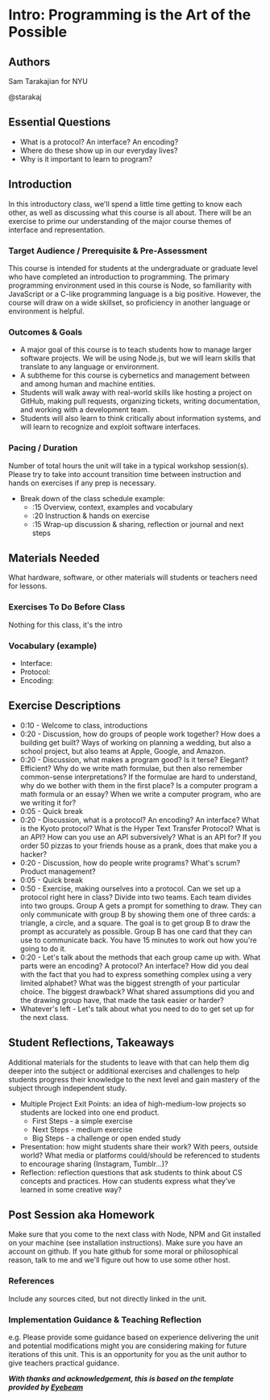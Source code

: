 # Intro: Programming is the Art of the Possible

## Authors
Sam Tarakajian for NYU

@starakaj

## Essential Questions
- What is a protocol? An interface? An encoding?
- Where do these show up in our everyday lives?
- Why is it important to learn to program?

## Introduction
In this introductory class, we'll spend a little time getting to know each other, as well as discussing what this course is all about. There will be an exercise to prime our understanding of the major course themes of interface and representation.

### Target Audience / Prerequisite & Pre-Assessment
This course is intended for students at the undergraduate or graduate level who have completed an introduction to programming. The primary programming environment used in this course is Node, so familiarity with JavaScript or a C-like programming language is a big positive. However, the course will draw on a wide skillset, so proficiency in another language or environment is helpful.

### Outcomes & Goals
* A major goal of this course is to teach students how to manage larger software projects. We will be using Node.js, but we will learn skills that translate to any language or environment.
* A subtheme for this course is cybernetics and management between and among human and machine entities.
* Students will walk away with real-world skills like hosting a project on GitHub, making pull requests, organizing tickets, writing documentation, and working with a development team.
* Students will also learn to think critically about information systems, and will learn to recognize and exploit software interfaces.

### Pacing / Duration
Number of total hours the unit will take in a typical workshop session(s). Please try to take into account transition time between instruction and hands on exercises if any prep is necessary.

- Break down of the class schedule example: 
  - :15 Overview, context, examples and vocabulary 
  - :20 Instruction & hands on exercise 
  - :15 Wrap-up discussion & sharing, reflection or journal and next steps

## Materials Needed
What hardware, software, or other materials will students or teachers need for lessons.

### Exercises To Do Before Class
Nothing for this class, it's the intro

### Vocabulary (example)
* Interface: 
* Protocol:
* Encoding: 

## Exercise Descriptions

- 0:10 - Welcome to class, introductions
- 0:20 - Discussion, how do groups of people work together? How does a building get built? Ways of working on planning a wedding, but also a school project, but also teams at Apple, Google, and Amazon.
- 0:20 - Discussion, what makes a program good? Is it terse? Elegant? Efficient? Why do we write math formulae, but then also remember common-sense interpretations? If the formulae are hard to understand, why do we bother with them in the first place? Is a computer program a math formula or an essay? When we write a computer program, who are we writing it for?
- 0:05 - Quick break
- 0:20 - Discussion, what is a protocol? An encoding? An interface? What is the Kyoto protocol? What is the Hyper Text Transfer Protocol? What is an API? How can you use an API subversively? What is an API for? If you order 50 pizzas to your friends house as a prank, does that make you a hacker?
- 0:20 - Discussion, how do people write programs? What's scrum? Product management?
- 0:05 - Quick break
- 0:50 - Exercise, making ourselves into a protocol. Can we set up a protocol right here in class? Divide into two teams. Each team divides into two groups. Group A gets a prompt for something to draw. They can only communicate with group B by showing them one of three cards: a triangle, a circle, and a square. The goal is to get group B to draw the prompt as accurately as possible. Group B has one card that they can use to communicate back. You have 15 minutes to work out how you're going to do it.
- 0:20 - Let's talk about the methods that each group came up with. What parts were an encoding? A protocol? An interface? How did you deal with the fact that you had to express something complex using a very limited alphabet? What was the biggest strength of your particular choice. The biggest drawback? What shared assumptions did you and the drawing group have, that made the task easier or harder?
- Whatever's left - Let's talk about what you need to do to get set up for the next class.

## Student Reflections, Takeaways
Additional materials for the students to leave with that can help them dig deeper into the subject or additional exercises and challenges to help students progress their knowledge to the next level and gain mastery of the subject through independent study.

* Multiple Project Exit Points: an idea of high-medium-low projects so students are locked into one end product.
  * First Steps - a simple exercise
  * Next Steps - medium exercise
  * Big Steps - a challenge or open ended study
* Presentation: how might students share their work? With peers, outside world? What media or platforms could/should be referenced to students to encourage sharing (Instagram, Tumblr...)? 
* Reflection: reflection questions that ask students to think about CS concepts and practices. How can students express what they’ve learned in some creative way?

## Post Session aka Homework
Make sure that you come to the next class with Node, NPM and Git installed on your machine (see installation instructions). Make sure you have an account on github. If you hate github for some moral or philosophical reason, talk to me and we'll figure out how to use some other host.

### References
Include any sources cited, but not directly linked in the unit.

### Implementation Guidance & Teaching Reflection  
e.g. Please provide some guidance based on experience delivering the unit and potential modifications might you are considering making for future iterations of this unit. This is an opportunity for you as the unit author to give teachers practical guidance.

***With thanks and acknowledgement, this is based on the template provided by [Eyebeam](https://github.com/eyebeam/curriculum/blob/master/TEMPLATE.md)***